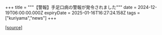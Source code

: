 +++
title = """【警報】手足口病の警報が発令されました"""
date = 2024-12-19T06:00:00.000Z
expiryDate = 2025-01-16T16:27:24.158Z
tags = ["kuriyama","news"]
+++


[[source]](https://www.town.kuriyama.hokkaido.jp/soshiki/38/18642.html)
